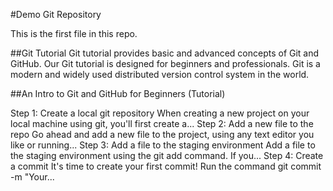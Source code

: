 #Demo Git Repository



This is the first file in this repo.

##Git Tutorial Git tutorial provides basic and advanced concepts of Git and GitHub. Our Git tutorial is designed for beginners and professionals. Git is a modern 
and widely used distributed version control system in the world.


##An Intro to Git and GitHub for Beginners (Tutorial) 

Step 1: Create a local git repository When creating a new project on your local machine using git, you'll first create a...
Step 2: Add a new file to the repo Go ahead and add a new file to the project, using any text editor you like or running...
Step 3: Add a file to the staging environment Add a file to the staging environment using the git add command. If you...
Step 4: Create a commit It's time to create your first commit! Run the command git commit -m "Your...
